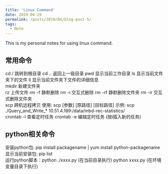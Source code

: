 ```yaml
---
title: 'Linux Command'
date: 2019-04-29
permalink: /posts/2019/04/blog-post-5/
tags:
  - Note
---
```


This is my personal notes for using linux command.


常用命令
------
cd / 跳转到根目录  cd .. 返回上一级目录  pwd 显示当前工作目录  ls 显示当前文件夹下的文件  ll 显示当前文件夹下文件的详细信息  
mkdir 新建文件夹  
rz 上传文件  rm -f 静默删除  rm -i 交互式删除  rm -rf 静默删除文件夹  rm -ir 交互式删除文件夹  
scp 跨机远程拷贝  使用: scp [参数] [原路径] [目标路径]  示例: scp ./Query_and_Write_* 10.51.4.189:/data/mbd-rec-statistics/   
crontab -l 查看定时任务 crontab -e 编辑定时任务 (按i插入新的任务)

python相关命令
------
安装python包: pip install packagename | yum install python-packagename  
显示当前安装包: pip list  
运行python脚本：python ./xxxx.py (在当前目录执行)  python xxxx.py (在坏境变量目录下执行)  

